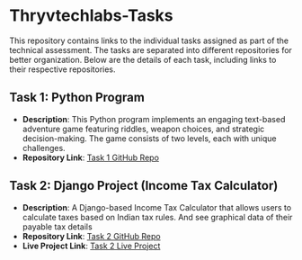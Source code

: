 # Thryvtechlabs-Tasks

This repository contains links to the individual tasks assigned as part of the technical assessment. The tasks are separated into different repositories for better organization. Below are the details of each task, including links to their respective repositories.

## Task 1: Python Program
- **Description**: This Python program implements an engaging text-based adventure game featuring riddles, weapon choices, and strategic decision-making. The game consists of two levels, each with unique challenges.
- **Repository Link**: [Task 1 GitHub Repo](https://github.com/raihan-rahoof/Riddle-Guess-Game)

## Task 2: Django Project (Income Tax Calculator)
- **Description**: A Django-based Income Tax Calculator that allows users to calculate taxes based on Indian tax rules. And see graphical data of their payable tax details
- **Repository Link**: [Task 2 GitHub Repo](https://github.com/raihan-rahoof/Income-Tax-Calculator)
- **Live Project Link**: [Task 2 Live Project](https://income-tax-calculator-alpha.vercel.app/)
